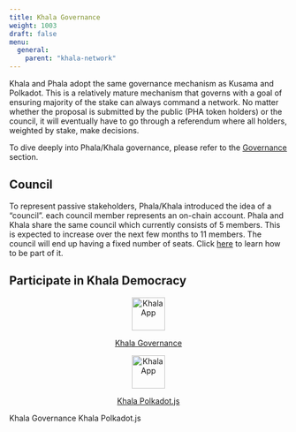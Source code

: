 ```yaml
---
title: Khala Governance
weight: 1003
draft: false
menu:
  general:
    parent: "khala-network"
---
```


Khala and Phala adopt the same governance mechanism as Kusama and Polkadot. This is a relatively mature mechanism that governs with a goal of ensuring majority of the stake can always command a network. No matter whether the proposal is submitted by the public (PHA token holders) or the council, it will eventually have to go through a referendum where all holders, weighted by stake, make decisions.

To dive deeply into Phala/Khala governance, please refer to the [Governance](/en-us/maintain/governance/1-participate-in-democracy/) section.

## Council

To represent passive stakeholders, Phala/Khala introduced the idea of a “council”. each council member represents an on-chain account. Phala and Khala share the same council which currently consists of 5 members. This is expected to increase over the next few months to 11 members. The council will end up having a fixed number of seats. Click [here](/en-us/maintain/governance/2-join-the-council/) to learn how to be part of it.

## Participate in Khala Democracy

<div class="mediaList">
  <div class="item" style="text-align:center">
     <a href="https://khala.subsquare.io/" target="_blank" rel="noopener noreferrer">
        <svg svg width="0" height="0" viewBox="0 0 25 21" fill="none" xmlns="http://www.w3.org/2000/svg">
           <img src="/images/general/khala.3558f6d9.svg" alt="Khala App" width="60" class="center"/>
           <p>Khala Governance</p>
        </svg>
     </a>
  </div>
  <div class="item" style="text-align:center">
     <a href="https://polkadot.js.org/apps/?rpc=wss%3A%2F%2Fkhala-rpc.dwellir.com#/explorer" target="_blank" rel="noopener noreferrer">
        <svg svg width="0" height="0" viewBox="0 0 25 21" fill="none" xmlns="http://www.w3.org/2000/svg">
           <img src="/images/docs/khala-mining/polkadot-js.svg" alt="Khala App" width="60" class="center"/>
           <p>Khala Polkadot.js</p>
        </svg>
     </a>
  </div>
</div>

Khala Governance
Khala Polkadot.js
